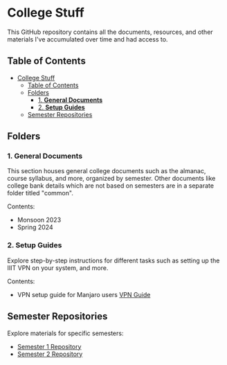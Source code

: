 # College Stuff

This GitHub repository contains all the documents, resources, and other materials I've accumulated over time and had access to.

## Table of Contents

- [College Stuff](#college-stuff)
  - [Table of Contents](#table-of-contents)
  - [Folders](#folders)
    - [1. **General Documents**](#1-general-documents)
    - [2. **Setup Guides**](#2-setup-guides)
  - [Semester Repositories](#semester-repositories)

## Folders

### 1. **General Documents**

This section houses general college documents such as the almanac, course syllabus, and more, organized by semester. Other documents like college bank details which are not based on semesters are in a separate folder titled "common".

Contents:

- Monsoon 2023
- Spring 2024

### 2. **Setup Guides**

Explore step-by-step instructions for different tasks such as setting up the IIIT VPN on your system, and more.

Contents:

- VPN setup guide for Manjaro users [VPN Guide](setup-guides/VPN_GUIDE_MANJARO.md)

## Semester Repositories

Explore materials for specific semesters:

- [Semester 1 Repository](https://github.com/your-username/Semester1)
- [Semester 2 Repository](https://github.com/your-username/Semester2)
<!-- - [Add More Semester Repositories](#) Add more links as needed -->
